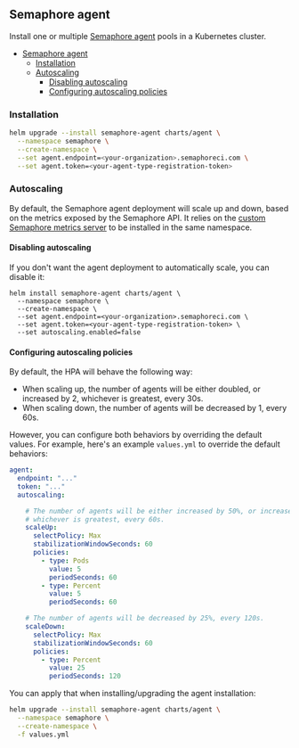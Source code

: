 ## Semaphore agent

Install one or multiple [Semaphore agent](https://github.com/semaphoreci/agent) pools in a Kubernetes cluster.

- [Semaphore agent](#semaphore-agent)
  - [Installation](#installation)
  - [Autoscaling](#autoscaling)
    - [Disabling autoscaling](#disabling-autoscaling)
    - [Configuring autoscaling policies](#configuring-autoscaling-policies)

### Installation

```bash
helm upgrade --install semaphore-agent charts/agent \
  --namespace semaphore \
  --create-namespace \
  --set agent.endpoint=<your-organization>.semaphoreci.com \
  --set agent.token=<your-agent-type-registration-token>
```

### Autoscaling

By default, the Semaphore agent deployment will scale up and down, based on the metrics exposed by the Semaphore API. It relies on the [custom Semaphore metrics server](https://github.com/renderedtext/k8s-metrics-apiserver) to be installed in the same namespace.

#### Disabling autoscaling

If you don't want the agent deployment to automatically scale, you can disable it:

```
helm install semaphore-agent charts/agent \
  --namespace semaphore \
  --create-namespace \
  --set agent.endpoint=<your-organization>.semaphoreci.com \
  --set agent.token=<your-agent-type-registration-token> \
  --set autoscaling.enabled=false
```

#### Configuring autoscaling policies

By default, the HPA will behave the following way:
- When scaling up, the number of agents will be either doubled, or increased by 2, whichever is greatest, every 30s.
- When scaling down, the number of agents will be decreased by 1, every 60s.

However, you can configure both behaviors by overriding the default values. For example, here's an example `values.yml` to override the default behaviors:

```yaml
agent:
  endpoint: "..."
  token: "..."
  autoscaling:

    # The number of agents will be either increased by 50%, or increased by 5,
    # whichever is greatest, every 60s.
    scaleUp:
      selectPolicy: Max
      stabilizationWindowSeconds: 60
      policies:
        - type: Pods
          value: 5
          periodSeconds: 60
        - type: Percent
          value: 5
          periodSeconds: 60

    # The number of agents will be decreased by 25%, every 120s.
    scaleDown:
      selectPolicy: Max
      stabilizationWindowSeconds: 60
      policies:
        - type: Percent
          value: 25
          periodSeconds: 120
```

You can apply that when installing/upgrading the agent installation:

```bash
helm upgrade --install semaphore-agent charts/agent \
  --namespace semaphore \
  --create-namespace \
  -f values.yml
```